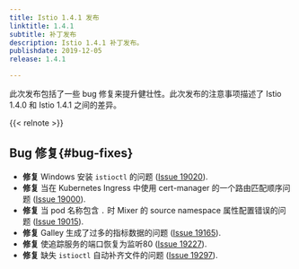 ```yaml
---
title: Istio 1.4.1 发布
linktitle: 1.4.1
subtitle: 补丁发布
description: Istio 1.4.1 补丁发布。
publishdate: 2019-12-05
release: 1.4.1

---
```


此次发布包括了一些 bug 修复来提升健壮性。此次发布的注意事项描述了 Istio 1.4.0 和 Istio 1.4.1 之间的差异。

{{< relnote >}}

## Bug 修复{#bug-fixes}

- **修复** Windows 安装 `istioctl` 的问题 ([Issue 19020](https://github.com/istio/istio/pull/19020)).
- **修复** 当在 Kubernetes Ingress 中使用 cert-manager 的一个路由匹配顺序问题 ([Issue 19000](https://github.com/istio/istio/pull/19000)).
- **修复** 当 pod 名称包含 `.` 时 Mixer 的 source namespace 属性配置错误的问题 ([Issue 19015](https://github.com/istio/istio/issues/19015)).
- **修复** Galley 生成了过多的指标数据的问题 ([Issue 19165](https://github.com/istio/istio/issues/19165)).
- **修复** 使追踪服务的端口恢复为监听80 ([Issue 19227](https://github.com/istio/istio/issues/19227)).
- **修复** 缺失 `istioctl` 自动补齐文件的问题 ([Issue 19297](https://github.com/istio/istio/issues/19297)).
